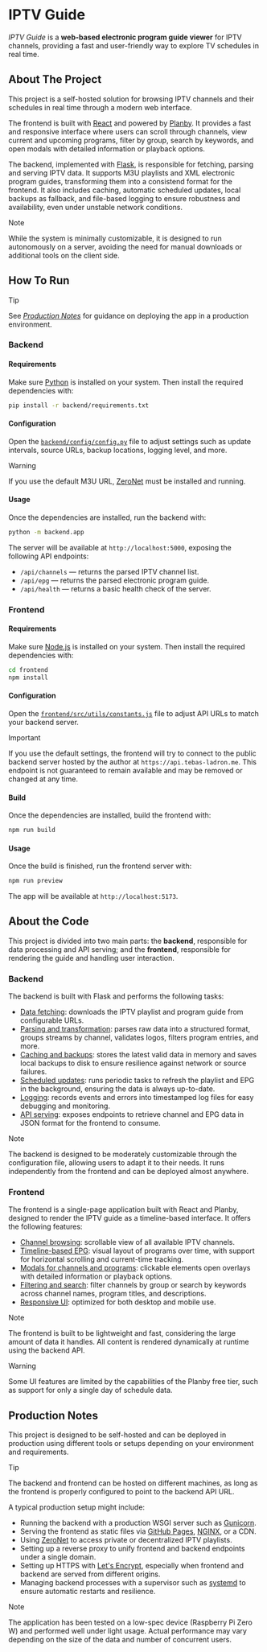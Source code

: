 # IPTV Guide
_IPTV Guide_ is a **web-based electronic program guide viewer** for IPTV channels, providing a fast and user-friendly way to explore TV schedules in real time.

## About The Project

This project is a self-hosted solution for browsing IPTV channels and their schedules in real time through a modern web interface.

The frontend is built with [React](https://react.dev) and powered by [Planby](https://planby.app). It provides a fast and responsive interface where users can scroll through channels, view current and upcoming programs, filter by group, search by keywords, and open modals with detailed information or playback options.

The backend, implemented with [Flask](https://flask.palletsprojects.com), is responsible for fetching, parsing and serving IPTV data. It supports M3U playlists and XML electronic program guides, transforming them into a consistend format for the frontend. It also includes caching, automatic scheduled updates, local backups as fallback, and file-based logging to ensure robustness and availability, even under unstable network conditions.

> [!NOTE]
> While the system is minimally customizable, it is designed to run autonomously on a server, avoiding the need for manual downloads or additional tools on the client side.

## How To Run

> [!TIP]
> See [*Production Notes*](#production-notes) for guidance on deploying the app in a production environment.

### Backend
#### Requirements
Make sure [Python](https://www.python.org/downloads) is installed on your system. Then install the required dependencies with:

```bash
pip install -r backend/requirements.txt
```

#### Configuration
Open the [`backend/config/config.py`](backend/config/config.py) file to adjust settings such as update intervals, source URLs, backup locations, logging level, and more.

> [!WARNING]
> If you use the default M3U URL, [ZeroNet](https://zeronet.io) must be installed and running.

#### Usage
Once the dependencies are installed, run the backend with:
```bash
python -m backend.app
```
The server will be available at `http://localhost:5000`, exposing the following API endpoints:
- `/api/channels` — returns the parsed IPTV channel list.
- `/api/epg` — returns the parsed electronic program guide.
- `/api/health` — returns a basic health check of the server.

### Frontend
#### Requirements
Make sure [Node.js](https://nodejs.org/en/download) is installed on your system. Then install the required dependencies with:
```bash
cd frontend
npm install
```

#### Configuration
Open the [`frontend/src/utils/constants.js`](frontend/src/utils/constants.js) file to adjust API URLs to match your backend server.

> [!IMPORTANT]
> If you use the default settings, the frontend will try to connect to the public backend server hosted by the author at `https://api.tebas-ladron.me`. This endpoint is not guaranteed to remain available and may be removed or changed at any time.

#### Build
Once the dependencies are installed, build the frontend with:
```bash
npm run build
```

#### Usage
Once the build is finished, run the frontend server with:
```bash
npm run preview
```
The app will be available at `http://localhost:5173`.

## About the Code

This project is divided into two main parts: the **backend**, responsible for data processing and API serving; and the **frontend**, responsible for rendering the guide and handling user interaction.

### Backend

The backend is built with Flask and performs the following tasks:
- <u>Data fetching</u>: downloads the IPTV playlist and program guide from configurable URLs.
- <u>Parsing and transformation</u>: parses raw data into a structured format, groups streams by channel, validates logos, filters program entries, and more.
- <u>Caching and backups</u>: stores the latest valid data in memory and saves local backups to disk to ensure resilience against network or source failures.
- <u>Scheduled updates</u>: runs periodic tasks to refresh the playlist and EPG in the background, ensuring the data is always up-to-date.
- <u>Logging</u>: records events and errors into timestamped log files for easy debugging and monitoring.
- <u>API serving</u>: exposes endpoints to retrieve channel and EPG data in JSON format for the frontend to consume.

> [!NOTE]
> The backend is designed to be moderately customizable through the configuration file, allowing users to adapt it to their needs. It runs independently from the frontend and can be deployed almost anywhere.

### Frontend

The frontend is a single-page application built with React and Planby, designed to render the IPTV guide as a timeline-based interface. It offers the following features:
- <u>Channel browsing</u>: scrollable view of all available IPTV channels.
- <u>Timeline-based EPG</u>: visual layout of programs over time, with support for horizontal scrolling and current-time tracking.
- <u>Modals for channels and programs</u>: clickable elements open overlays with detailed information or playback options.
- <u>Filtering and search</u>: filter channels by group or search by keywords across channel names, program titles, and descriptions.
- <u>Responsive UI</u>: optimized for both desktop and mobile use.

> [!NOTE]
> The frontend is built to be lightweight and fast, considering the large amount of data it handles. All content is rendered dynamically at runtime using the backend API.

> [!WARNING]
> Some UI features are limited by the capabilities of the Planby free tier, such as support for only a single day of schedule data.

## Production Notes

This project is designed to be self-hosted and can be deployed in production using different tools or setups depending on your environment and requirements.

> [!TIP]
> The backend and frontend can be hosted on different machines, as long as the frontend is properly configured to point to the backend API URL.

A typical production setup might include:
- Running the backend with a production WSGI server such as [Gunicorn](https://gunicorn.org).
- Serving the frontend as static files via [GitHub Pages](https://pages.github.com), [NGINX](https://nginx.org), or a CDN.
- Using [ZeroNet](https://zeronet.io) to access private or decentralized IPTV playlists.
- Setting up a reverse proxy to unify frontend and backend endpoints under a single domain.
- Setting up HTTPS with [Let's Encrypt](https://letsencrypt.org), especially when frontend and backend are served from different origins.
- Managing backend processes with a supervisor such as [systemd](https://systemd.io) to ensure automatic restarts and resilience.

> [!NOTE]
> The application has been tested on a low-spec device (Raspberry Pi Zero W) and performed well under light usage. Actual performance may vary depending on the size of the data and number of concurrent users.